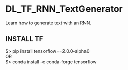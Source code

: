 # DL_TF_RNN_TextGenerator  

Learn how to generate text with an RNN.  

## INSTALL TF  
$> pip install tensorflow==2.0.0-alpha0  
OR  
$> conda install -c conda-forge tensorflow
